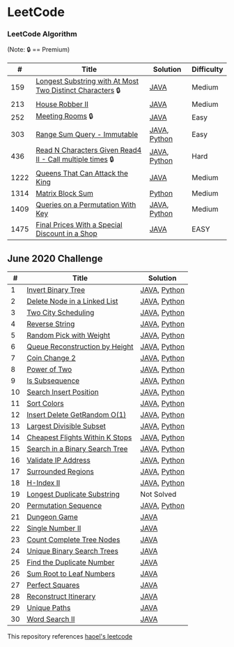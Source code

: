 LeetCode
========

### LeetCode Algorithm

(Note: :lock: == Premium)

| # | Title | Solution | Difficulty |
|---| ----- | -------- | ---------- |
|159|[Longest Substring with At Most Two Distinct Characters](https://leetcode.com/problems/longest-substring-with-at-most-two-distinct-characters/) :lock: | [JAVA](./algorithms/java/159_Longest_Substring_with_At_Most_Two_Distinct_Characters.java) |Medium|
|213|[House Robber II](https://leetcode.com/problems/house-robber-ii/) | [JAVA](./algorithms/java/213_House_Robber_II.java) |Medium|
|252|[Meeting Rooms](https://leetcode.com/problems/meeting-rooms/) :lock: | [JAVA](./algorithms/java/252_Meeting_Rooms.java) |Easy| 
|303|[Range Sum Query - Immutable](https://leetcode.com/problems/range-sum-query-immutable/) | [JAVA](./algorithms/java/303_Range_Sum_Query_Immutable.java), [Python](./algorithms/python/303_Range_Sum_Query_Immutable.py) |Easy|
|436|[Read N Characters Given Read4 II - Call multiple times](https://leetcode.com/explore/interview/card/google/59/array-and-strings/436/) :lock: | [JAVA](./algorithms/java/436_Read_N_Characters_Given_Read4_Call_Multiple_times.java), [Python](./algorithms/python/436_Read_N_Characters_Given_Read4_Call_Multiple_times.py) |Hard|
|1222|[Queens That Can Attack the King](https://leetcode.com/problems/queens-that-can-attack-the-king/) | [JAVA](./algorithms/java/1222_Queens_That_Can_Attack_the_King.java) |Medium|
|1314|[Matrix Block Sum](https://leetcode.com/problems/matrix-block-sum/) | [Python](./algorithms/python/1314_Matrix_Block_Sum.py) |Medium|
|1409|[Queries on a Permutation With Key](https://leetcode.com/problems/queries-on-a-permutation-with-key/) | [JAVA](./algorithms/java/1409_Queries_on_a_Permutation_With_Key.java), [Python](./algorithms/python/1409_Queries_on_a_Permutation_With_Key.py) |Medium|
|1475|[Final Prices With a Special Discount in a Shop](https://leetcode.com/problems/final-prices-with-a-special-discount-in-a-shop/) | [JAVA](./algorithms/java/1475_Final_Prices_With_a_Special_Discount_in_a_Shop.java) |EASY|

## June 2020 Challenge


| # | Title | Solution |
|---| ----- | -------- |
| 1 | [Invert Binary Tree](https://leetcode.com/explore/challenge/card/june-leetcoding-challenge/539/week-1-june-1st-june-7th/3347/) | [JAVA](./algorithms/java/Jun.2020.challenge/Challenge_Invert_Binary_Tree.java), [Python](./algorithms/python/Jun.2020.challenge/Challenge_Invert_Binary_Tree.py) |
| 2 | [Delete Node in a Linked List](https://leetcode.com/explore/challenge/card/june-leetcoding-challenge/539/week-1-june-1st-june-7th/3348/) | [JAVA](./algorithms/java/Jun.2020.challenge/Challenge_Delete_Node_in_a_Linked_List.java), [Python](./algorithms/python/Jun.2020.challenge/Challenge_Delete_Node_in_a_Linked_List.py) |
| 3 | [Two City Scheduling](https://leetcode.com/explore/challenge/card/june-leetcoding-challenge/539/week-1-june-1st-june-7th/3349/) | [JAVA](./algorithms/java/Jun.2020.challenge/Challenge_Two_City_Scheduling.java), [Python](./algorithms/python/Jun.2020.challenge/Challenge_Two_City_Scheduling.py) |
| 4 | [Reverse String](https://leetcode.com/explore/challenge/card/june-leetcoding-challenge/539/week-1-june-1st-june-7th/3350/) | [JAVA](./algorithms/java/Jun.2020.challenge/Challenge_Reverse_String.java), [Python](./algorithms/python/Jun.2020.challenge/Challenge_Reverse_String.py) |
| 5 | [Random Pick with Weight](https://leetcode.com/explore/challenge/card/june-leetcoding-challenge/539/week-1-june-1st-june-7th/3351/) | [JAVA](./algorithms/java/Jun.2020.challenge/Challenge_Random_Pick_with_Weight.java), [Python](./algorithms/python/Jun.2020.challenge/Challenge_Random_Pick_with_Weight.py) |
| 6 | [Queue Reconstruction by Height](https://leetcode.com/explore/challenge/card/june-leetcoding-challenge/539/week-1-june-1st-june-7th/3352/) | [JAVA](./algorithms/java/Jun.2020.challenge/Challenge_Queue_Reconstruction_by_Height.java), [Python](./algorithms/python/Jun.2020.challenge/Challenge_Queue_Reconstruction_by_Height.py) |
| 7 | [Coin Change 2](https://leetcode.com/explore/challenge/card/june-leetcoding-challenge/539/week-1-june-1st-june-7th/3353/) | [JAVA](./algorithms/java/Jun.2020.challenge/Challenge_Coin_Change_2.java), [Python](./algorithms/python/Jun.2020.challenge/Challenge_Coin_Change_2.py) |
| 8 | [Power of Two](https://leetcode.com/explore/challenge/card/june-leetcoding-challenge/540/week-2-june-8th-june-14th/3354/) | [JAVA](./algorithms/java/Jun.2020.challenge/Challenge_Power_of_Two.java), [Python](./algorithms/python/Jun.2020.challenge/Challenge_Power_of_Two.py) |
| 9 | [Is Subsequence](https://leetcode.com/explore/challenge/card/june-leetcoding-challenge/540/week-2-june-8th-june-14th/3355/) | [JAVA](./algorithms/java/Jun.2020.challenge/Challenge_Is_Subsequence.java), [Python](./algorithms/python/Jun.2020.challenge/Challenge_Is_Subsequence.py) |
| 10 | [Search Insert Position](https://leetcode.com/explore/challenge/card/june-leetcoding-challenge/540/week-2-june-8th-june-14th/3356/) | [JAVA](./algorithms/java/Jun.2020.challenge/Challenge_Search_Insert_Position.java), [Python](./algorithms/python/Jun.2020.challenge/Challenge_Search_Insert_Position.py) |
| 11 | [Sort Colors](https://leetcode.com/explore/challenge/card/june-leetcoding-challenge/540/week-2-june-8th-june-14th/3357/) | [JAVA](./algorithms/java/Jun.2020.challenge/Challenge_Sort_Colors.java), [Python](./algorithms/python/Jun.2020.challenge/Challenge_Sort_Colors.py) |
| 12 | [Insert Delete GetRandom O(1)](https://leetcode.com/explore/challenge/card/june-leetcoding-challenge/540/week-2-june-8th-june-14th/3358/) | [JAVA](./algorithms/java/Jun.2020.challenge/Challenge_Insert_Delete_GetRandomO1.java), [Python](./algorithms/python/Jun.2020.challenge/Challenge_Insert_Delete_GetRandomO1.py) |
| 13 | [Largest Divisible Subset](https://leetcode.com/explore/challenge/card/june-leetcoding-challenge/540/week-2-june-8th-june-14th/3359/) | [JAVA](./algorithms/java/Jun.2020.challenge/Challenge_Largest_Divisible_Subset.java), [Python](./algorithms/python/Jun.2020.challenge/Challenge_Largest_Divisible_Subset.py) |
| 14 | [Cheapest Flights Within K Stops](https://leetcode.com/explore/challenge/card/june-leetcoding-challenge/540/week-2-june-8th-june-14th/3360/) | [JAVA](./algorithms/java/Jun.2020.challenge/Challenge_Cheapest_Flights_Within_K_Stops.java), [Python](./algorithms/python/Jun.2020.challenge/Challenge_Cheapest_Flights_Within_K_Stops.py) |
| 15 | [Search in a Binary Search Tree](https://leetcode.com/explore/challenge/card/june-leetcoding-challenge/541/week-3-june-15th-june-21st/3361/) | [JAVA](./algorithms/java/Jun.2020.challenge/Challenge_Search_in_a_Binary_Search_Tree.java), [Python](./algorithms/python/Jun.2020.challenge/Challenge_Search_in_a_Binary_Search_Tree.py) |
| 16 | [Validate IP Address](https://leetcode.com/explore/challenge/card/june-leetcoding-challenge/541/week-3-june-15th-june-21st/3362/) | [JAVA](./algorithms/java/Jun.2020.challenge/Challenge_Validate_IP_Address.java), [Python](./algorithms/python/Jun.2020.challenge/Challenge_Validate_IP_Address.py) |
| 17 | [Surrounded Regions](https://leetcode.com/explore/challenge/card/june-leetcoding-challenge/541/week-3-june-15th-june-21st/3363/) | [JAVA](./algorithms/java/Jun.2020.challenge/Challenge_Surrounded_Regions.java), [Python](./algorithms/python/Jun.2020.challenge/Challenge_Surrounded_Regions.py) |
| 18 | [H-Index II](https://leetcode.com/explore/challenge/card/june-leetcoding-challenge/541/week-3-june-15th-june-21st/3364/) | [JAVA](./algorithms/java/Jun.2020.challenge/Challenge_H_Index2.java), [Python](./algorithms/python/Jun.2020.challenge/Challenge_H_Index2.py) |
| 19 | [Longest Duplicate Substring](https://leetcode.com/explore/challenge/card/june-leetcoding-challenge/541/week-3-june-15th-june-21st/3365/) | Not Solved |
| 20 | [Permutation Sequence](https://leetcode.com/explore/challenge/card/june-leetcoding-challenge/541/week-3-june-15th-june-21st/3366/) | [JAVA](./algorithms/java/Jun.2020.challenge/Challenge_Permutation_Sequence.java), [Python](./algorithms/python/Jun.2020.challenge/Challenge_Permutation_Sequence.py) |
| 21 | [Dungeon Game](https://leetcode.com/explore/challenge/card/june-leetcoding-challenge/541/week-3-june-15th-june-21st/3367/) | [JAVA](./algorithms/java/Jun.2020.challenge/Challenge_Dungeon_Game.java) |
| 22 | [Single Number II](https://leetcode.com/explore/challenge/card/june-leetcoding-challenge/542/week-4-june-22nd-june-28th/3368/) | [JAVA](./algorithms/java/Jun.2020.challenge/Challenge_Single_Number_II.java) |
| 23 | [Count Complete Tree Nodes](https://leetcode.com/explore/challenge/card/june-leetcoding-challenge/542/week-4-june-22nd-june-28th/3369/) | [JAVA](./algorithms/java/Jun.2020.challenge/Challenge_Count_Complete_Tree_Nodes.java) |
| 24 | [Unique Binary Search Trees](https://leetcode.com/explore/challenge/card/june-leetcoding-challenge/542/week-4-june-22nd-june-28th/3370/) | [JAVA](./algorithms/java/Jun.2020.challenge/Challenge_Unique_Binary_Search_Trees.java) |
| 25 | [Find the Duplicate Number](https://leetcode.com/explore/challenge/card/june-leetcoding-challenge/542/week-4-june-22nd-june-28th/3371/) | [JAVA](./algorithms/java/Jun.2020.challenge/Challenge_Find_the_Duplicate_Number.java) |
| 26 | [Sum Root to Leaf Numbers](https://leetcode.com/explore/challenge/card/june-leetcoding-challenge/542/week-4-june-22nd-june-28th/3372/) | [JAVA](./algorithms/java/Jun.2020.challenge/Challenge_Sum_Root_to_Leaf_Numbers.java) |
| 27 | [Perfect Squares](https://leetcode.com/explore/challenge/card/june-leetcoding-challenge/542/week-4-june-22nd-june-28th/3373/) | [JAVA](./algorithms/java/Jun.2020.challenge/Challenge_Perfect_Squares.java) |
| 28 | [Reconstruct Itinerary](https://leetcode.com/explore/challenge/card/june-leetcoding-challenge/542/week-4-june-22nd-june-28th/3374/) | [JAVA](./algorithms/java/Jun.2020.challenge/Challenge_Reconstruct_Itinerary.java) |
| 29 | [Unique Paths](https://leetcode.com/explore/challenge/card/june-leetcoding-challenge/543/week-5-june-29th-june-30th/3375/) | [JAVA](./algorithms/java/Jun.2020.challenge/Challenge_Unique_Paths.java) |
| 30 | [Word Search II](https://leetcode.com/explore/challenge/card/june-leetcoding-challenge/543/week-5-june-29th-june-30th/3376/) | [JAVA](./algorithms/java/Jun.2020.challenge/Challenge_Word_Search_II.java) |

This repository references [haoel's leetcode](https://github.com/haoel/leetcode)
